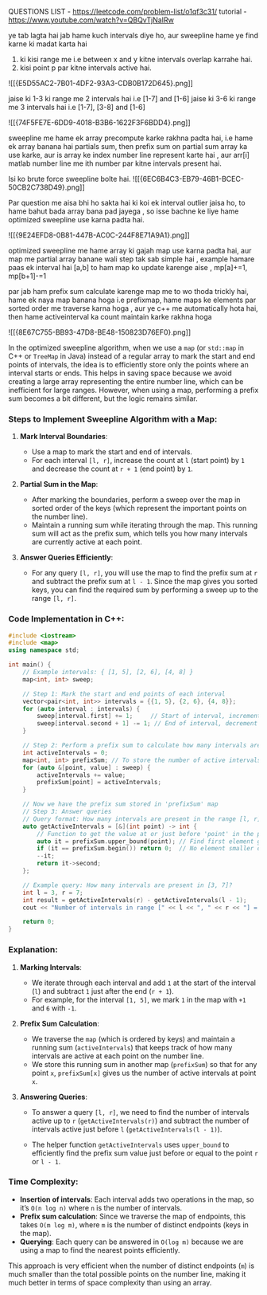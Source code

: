 

QUESTIONS LIST - https://leetcode.com/problem-list/o1qf3c31/
tutorial - https://www.youtube.com/watch?v=QBQvTjNaIRw

ye tab lagta hai jab hame kuch intervals diye ho, aur sweepline hame ye find karne ki madat karta hai
1. ki kisi range me i.e between x and y kitne intervals overlap karrahe hai. 
2. kisi point p par kitne intervals active hai.

![[{E5D55AC2-7B01-4DF2-93A3-CDB0B172D645}.png]]

jaise ki 1-3 ki range me 2 intervals hai i.e [1-7] and [1-6]
jaise ki 3-6 ki range me 3 intervals hai i.e [1-7], [3-8] and [1-6]

![[{74F5FE7E-6DD9-4018-B3B6-1622F3F6BDD4}.png]]

sweepline me hame ek array precompute karke rakhna padta hai, i.e
hame ek array banana hai partials sum, then prefix sum on partial sum array ka use karke, aur is array ke index number line represent karte hai , aur arr[i] matlab number line me ith number par kitne intervals present hai.

Isi ko brute force sweepline bolte hai.
![[{6EC6B4C3-EB79-46B1-BCEC-50CB2C738D49}.png]]


Par question me aisa bhi ho sakta hai ki koi ek interval outlier jaisa ho, to hame bahut bada array bana pad jayega , so isse bachne ke liye hame optimized sweepline use karna padta hai.

![[{9E24EFD8-0B81-447B-AC0C-244F8E71A9A1}.png]]

optimized sweepline me hame array ki gajah map use karna padta hai, aur map me partial array banane wali step tak sab simple hai , example hamare paas ek interval hai [a,b] to ham map ko update karenge aise , mp[a]+=1, mp[b+1]-=1 

par jab ham prefix sum calculate karenge map me to wo thoda trickly hai, hame ek naya map banana hoga i.e prefixmap,  hame maps ke elements par sorted order me traverse karna hoga , aur ye c++ me automatically hota hai, then hame activeinterval ka count maintain karke rakhna hoga 

![[{8E67C755-BB93-47D8-BE48-150823D76EF0}.png]]

In the optimized sweepline algorithm, when we use a `map` (or `std::map` in C++ or `TreeMap` in Java) instead of a regular array to mark the start and end points of intervals, the idea is to efficiently store only the points where an interval starts or ends. This helps in saving space because we avoid creating a large array representing the entire number line, which can be inefficient for large ranges. However, when using a map, performing a prefix sum becomes a bit different, but the logic remains similar.

### Steps to Implement Sweepline Algorithm with a Map:
1. **Mark Interval Boundaries**:
   - Use a map to mark the start and end of intervals.
   - For each interval `[l, r]`, increase the count at `l` (start point) by `1` and decrease the count at `r + 1` (end point) by `1`.

2. **Partial Sum in the Map**:
   - After marking the boundaries, perform a sweep over the map in sorted order of the keys (which represent the important points on the number line).
   - Maintain a running sum while iterating through the map. This running sum will act as the prefix sum, which tells you how many intervals are currently active at each point.

3. **Answer Queries Efficiently**:
   - For any query `[l, r]`, you will use the map to find the prefix sum at `r` and subtract the prefix sum at `l - 1`. Since the map gives you sorted keys, you can find the required sum by performing a sweep up to the range `[l, r]`.

### Code Implementation in C++:

```cpp
#include <iostream>
#include <map>
using namespace std;

int main() {
    // Example intervals: { [1, 5], [2, 6], [4, 8] }
    map<int, int> sweep;

    // Step 1: Mark the start and end points of each interval
    vector<pair<int, int>> intervals = {{1, 5}, {2, 6}, {4, 8}};
    for (auto interval : intervals) {
        sweep[interval.first] += 1;     // Start of interval, increment
        sweep[interval.second + 1] -= 1; // End of interval, decrement
    }

    // Step 2: Perform a prefix sum to calculate how many intervals are active at each point
    int activeIntervals = 0;
    map<int, int> prefixSum; // To store the number of active intervals at each point
    for (auto &[point, value] : sweep) {
        activeIntervals += value;
        prefixSum[point] = activeIntervals;
    }

    // Now we have the prefix sum stored in 'prefixSum' map
    // Step 3: Answer queries
    // Query format: How many intervals are present in the range [l, r]?
    auto getActiveIntervals = [&](int point) -> int {
        // Function to get the value at or just before 'point' in the prefixSum map
        auto it = prefixSum.upper_bound(point); // Find first element greater than point
        if (it == prefixSum.begin()) return 0;  // No element smaller or equal to point
        --it;
        return it->second;
    };

    // Example query: How many intervals are present in [3, 7]?
    int l = 3, r = 7;
    int result = getActiveIntervals(r) - getActiveIntervals(l - 1);
    cout << "Number of intervals in range [" << l << ", " << r << "] = " << result << endl;

    return 0;
}
```

### Explanation:

1. **Marking Intervals**:
   - We iterate through each interval and add `1` at the start of the interval (`l`) and subtract `1` just after the end (`r + 1`).
   - For example, for the interval `[1, 5]`, we mark `1` in the map with `+1` and `6` with `-1`.

2. **Prefix Sum Calculation**:
   - We traverse the `map` (which is ordered by keys) and maintain a running sum (`activeIntervals`) that keeps track of how many intervals are active at each point on the number line.
   - We store this running sum in another map (`prefixSum`) so that for any point `x`, `prefixSum[x]` gives us the number of active intervals at point `x`.

3. **Answering Queries**:
   - To answer a query `[l, r]`, we need to find the number of intervals active up to `r` (`getActiveIntervals(r)`) and subtract the number of intervals active just before `l` (`getActiveIntervals(l - 1)`).

   - The helper function `getActiveIntervals` uses `upper_bound` to efficiently find the prefix sum value just before or equal to the point `r` or `l - 1`.

### Time Complexity:
- **Insertion of intervals**: Each interval adds two operations in the map, so it’s `O(n log n)` where `n` is the number of intervals.
- **Prefix sum calculation**: Since we traverse the map of endpoints, this takes `O(m log m)`, where `m` is the number of distinct endpoints (keys in the map).
- **Querying**: Each query can be answered in `O(log m)` because we are using a map to find the nearest points efficiently.

This approach is very efficient when the number of distinct endpoints (`m`) is much smaller than the total possible points on the number line, making it much better in terms of space complexity than using an array.